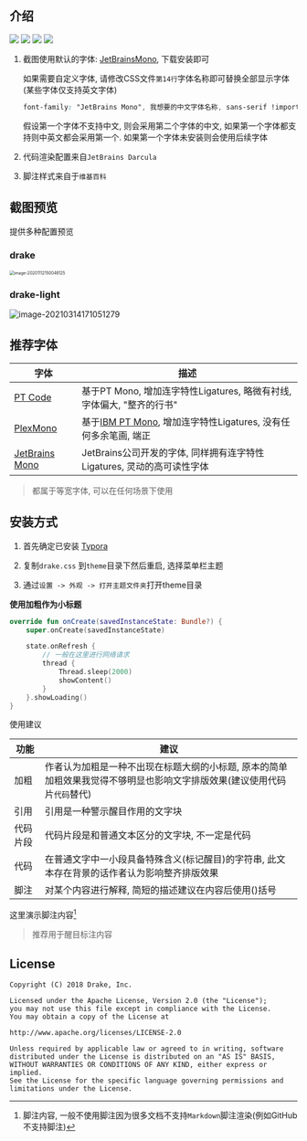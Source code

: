 ## 介绍

<p align="left">
<img src="https://img.shields.io/badge/GitHub-%E9%AB%98%E7%BA%A7%E9%94%AE%E7%9B%98%E4%BE%A0-brightgreen"/>
<img src="https://img.shields.io/badge/Theme-typora-orange.svg"/>
<img src="https://img.shields.io/badge/license-Apache-blue"/>
<a href="https://jq.qq.com/?_wv=1027&k=vWsXSNBJ"><img src="https://img.shields.io/badge/QQ群-752854893-blue"/></a>
</p>

1. 截图使用默认的字体: [JetBrainsMono](https://www.jetbrains.com/lp/mono/), 下载安装即可

   如果需要自定义字体, 请修改CSS文件`第14行`字体名称即可替换全部显示字体(某些字体仅支持英文字体)

   ```css
   font-family: "JetBrains Mono", 我想要的中文字体名称, sans-serif !important;
   ```

   假设第一个字体不支持中文, 则会采用第二个字体的中文, 如果第一个字体都支持则中英文都会采用第一个. 如果第一个字体未安装则会使用后续字体

   

2. 代码渲染配置来自`JetBrains Darcula`

3. 脚注样式来自于`维基百科`



## 截图预览

提供多种配置预览

### drake

<img src="https://raw.githubusercontent.com/liangjingkanji/DrakeTyporaTheme/master/thumbnail.png" alt="image-20201112150048125" style="zoom:50%;" /> 





### drake-light

![image-20210314171051279](https://i.imgur.com/UjXVg9L.jpg) 



## 推荐字体

| 字体                                                   | 描述                                                         |
| ------------------------------------------------------ | ------------------------------------------------------------ |
| [PT Code](https://github.com/liangjingkanji/PTCode)    | 基于PT Mono, 增加连字特性Ligatures, 略微有衬线, 字体偏大, "整齐的行书" |
| [PlexMono](https://github.com/liangjingkanji/PlexMono) | 基于[IBM PT Mono](https://github.com/IBM/plex), 增加连字特性Ligatures, 没有任何多余笔画, 端正 |
| [JetBrains Mono](https://www.jetbrains.com/lp/mono/)   | JetBrains公司开发的字体, 同样拥有连字特性Ligatures, 灵动的高可读性字体 |

> 都属于等宽字体, 可以在任何场景下使用

## 安装方式

1. 首先确定已安装 [Typora](https://typora.io/)

2. 复制`drake.css` 到`theme`目录下然后重启, 选择菜单栏主题

3. 通过`设置 -> 外观 -> 打开主题文件夹`打开theme目录



**使用加粗作为小标题**

```kotlin
override fun onCreate(savedInstanceState: Bundle?) {
    super.onCreate(savedInstanceState)

    state.onRefresh {
        // 一般在这里进行网络请求
        thread {
            Thread.sleep(2000)
            showContent()
        }
    }.showLoading()
}
```



使用建议

| 功能     | 建议                                                         |
| -------- | ------------------------------------------------------------ |
| 加粗     | 作者认为加粗是一种不出现在标题大纲的小标题, 原本的简单加粗效果我觉得不够明显也影响文字排版效果(建议使用代码片`代码`替代) |
| 引用     | 引用是一种警示醒目作用的文字块                               |
| 代码片段 | 代码片段是和普通文本区分的文字块, 不一定是代码               |
| 代码     | 在普通文字中一小段具备特殊含义(标记醒目)的字符串, 此文本存在背景的话作者认为影响整齐排版效果 |
| 脚注     | 对某个内容进行解释, 简短的描述建议在内容后使用()括号         |



这里演示脚注内容[^2]

> 推荐用于醒目标注内容



[^2]: 脚注内容, 一般不使用脚注因为很多文档不支持`Markdown`脚注渲染(例如GitHub不支持脚注)

## License

```
Copyright (C) 2018 Drake, Inc.

Licensed under the Apache License, Version 2.0 (the "License");
you may not use this file except in compliance with the License.
You may obtain a copy of the License at

http://www.apache.org/licenses/LICENSE-2.0

Unless required by applicable law or agreed to in writing, software
distributed under the License is distributed on an "AS IS" BASIS,
WITHOUT WARRANTIES OR CONDITIONS OF ANY KIND, either express or implied.
See the License for the specific language governing permissions and
limitations under the License.
```

